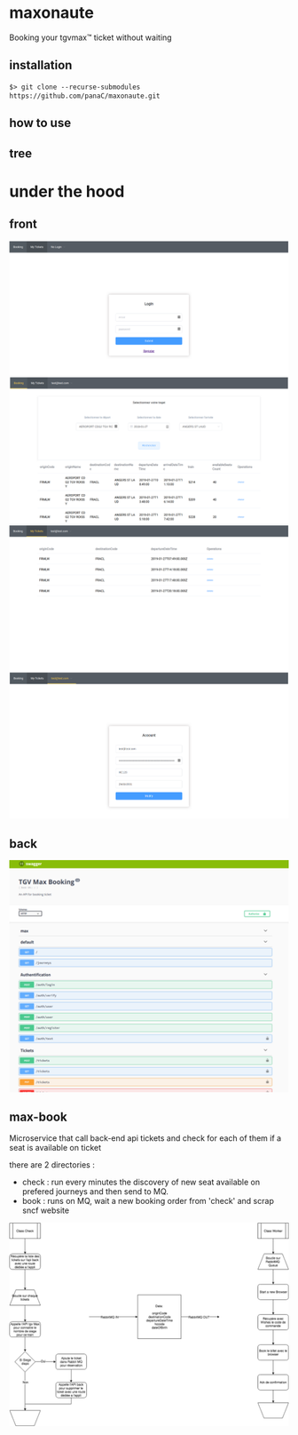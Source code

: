 # maxonaute
Booking your tgvmax™ ticket without waiting

## installation

```
$> git clone --recurse-submodules https://github.com/panaC/maxonaute.git
```

## how to use

## tree

# under the hood

## front

![login](https://github.com/panaC/max-front-vue/blob/7c3ddaa344e08b599d18c6b0db74b34f32f06baa/img/login.png)
![booking](https://github.com/panaC/max-front-vue/blob/7c3ddaa344e08b599d18c6b0db74b34f32f06baa/img/booking.png)
![ticket](https://github.com/panaC/max-front-vue/blob/7c3ddaa344e08b599d18c6b0db74b34f32f06baa/img/ticket.png)
![account](https://github.com/panaC/max-front-vue/blob/7c3ddaa344e08b599d18c6b0db74b34f32f06baa/img/account.png)

## back

![swagger](https://github.com/panaC/max-api/blob/337285c812003d9c7de71ea8dc2ab742a8e1ed55/img/swagger.png)

## max-book

Microservice that call back-end api tickets and check for each of them if a seat is available on ticket

there are 2 directories :
  - check : run every minutes the discovery of new seat available on prefered journeys and then send to MQ.
  - book : runs on MQ, wait a new booking order from 'check' and scrap sncf website

  ![max-book](img/max-book.png)
